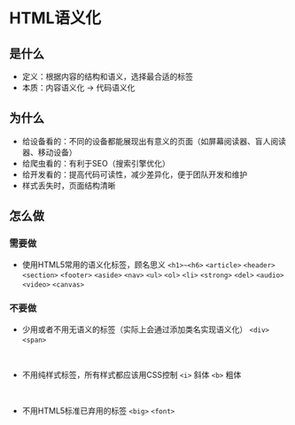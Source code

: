 # HTML语义化

## 是什么
* 定义：根据内容的结构和语义，选择最合适的标签
* 本质：内容语义化 $\longrightarrow$ 代码语义化

## 为什么
* 给设备看的：不同的设备都能展现出有意义的页面（如屏幕阅读器、盲人阅读器、移动设备）
* 给爬虫看的：有利于SEO（搜索引擎优化）
* 给开发看的：提高代码可读性，减少差异化，便于团队开发和维护
* 样式丢失时，页面结构清晰

## 怎么做

### 需要做
* 使用HTML5常用的语义化标签，顾名思义
`<h1>~<h6>`
`<article>`
`<header>`
`<section>`
`<footer>`
`<aside>`
`<nav>`
`<ul>`
`<ol>`
`<li>`
`<strong>`
`<del>`
`<audio>`
`<video>`
`<canvas>`


### 不要做
* 少用或者不用无语义的标签（实际上会通过添加类名实现语义化）
`<div>`
`<span>`

<br />

* 不用纯样式标签，所有样式都应该用CSS控制
`<i>` 斜体
`<b>` 粗体

<br />

* 不用HTML5标准已弃用的标签
`<big>`
`<font>`